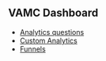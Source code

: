 ## VAMC Dashboard
- [Analytics questions](https://airtable.com/tblBUAAbat5VqvHP5/viwC4gxKnO7AdfmVR?blocks=hide)
- [Custom Analytics](https://airtable.com/tblgl1zqBc3bTbiP9/viwOjU3D5jpYFOOAi?blocks=hide)
- [Funnels](https://airtable.com/tbl8aXGH0uTiJCBjO/viwIY43Nnp3rTXe3f?blocks=hide)
